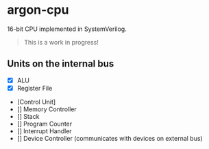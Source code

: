 # argon-cpu

16-bit CPU implemented in SystemVerilog.

> This is a work in progress!

## Units on the internal bus
 - [x] ALU
 - [x] Register File
 - [Control Unit]
 - [] Memory Controller
 - [] Stack
 - [] Program Counter
 - [] Interrupt Handler
 - [] Device Controller (communicates with devices on external bus)
